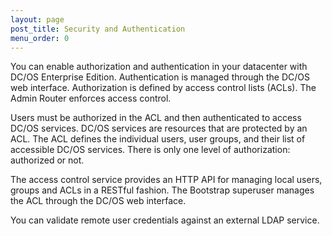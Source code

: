 ```yaml
---
layout: page
post_title: Security and Authentication
menu_order: 0
---
```


You can enable authorization and authentication in your datacenter with DC/OS Enterprise Edition. Authentication is managed through the DC/OS web interface. Authorization is defined by access control lists (ACLs). The Admin Router enforces access control.

Users must be authorized in the ACL and then authenticated to access DC/OS services. DC/OS services are resources that are protected by an ACL. The ACL defines the individual users, user groups, and their list of accessible DC/OS services. There is only one level of authorization: authorized or not.

The access control service provides an HTTP API for managing local users, groups and ACLs in a RESTful fashion. The Bootstrap superuser manages the ACL through the DC/OS web interface.

You can validate remote user credentials against an external LDAP service.